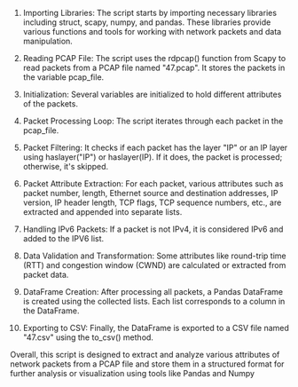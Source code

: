    1) Importing Libraries:
        The script starts by importing necessary libraries including struct, scapy, numpy, and pandas. These libraries provide various functions and tools for working with network packets and data manipulation.

   2) Reading PCAP File:
        The script uses the rdpcap() function from Scapy to read packets from a PCAP file named "47.pcap". It stores the packets in the variable pcap_file.

   3) Initialization:
        Several variables are initialized to hold different attributes of the packets.

   4) Packet Processing Loop:
        The script iterates through each packet in the pcap_file.

   5) Packet Filtering:
        It checks if each packet has the layer "IP" or an IP layer using haslayer("IP") or haslayer(IP). If it does, the packet is processed; otherwise, it's skipped.

   6) Packet Attribute Extraction:
        For each packet, various attributes such as packet number, length, Ethernet source and destination addresses, IP version, IP header length, TCP flags, TCP sequence numbers, etc., are extracted and appended into separate lists.

   7) Handling IPv6 Packets:
        If a packet is not IPv4, it is considered IPv6 and added to the IPV6 list.

   8) Data Validation and Transformation:
        Some attributes like round-trip time (RTT) and congestion window (CWND) are calculated or extracted from packet data.

   9) DataFrame Creation:
        After processing all packets, a Pandas DataFrame is created using the collected lists. Each list corresponds to a column in the DataFrame.

   10) Exporting to CSV:
        Finally, the DataFrame is exported to a CSV file named "47.csv" using the to_csv() method.

Overall, this script is designed to extract and analyze various attributes of network packets from a PCAP file and store them in a structured format for further analysis or visualization using tools like Pandas and Numpy
